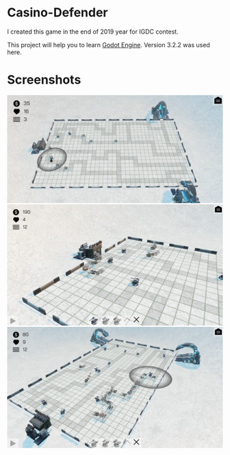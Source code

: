 # Casino-Defender

I created this game in the end of 2019 year for IGDC contest.

This project will help you to learn [Godot Engine](https://godotengine.org). Version 3.2.2 was used here.

# Screenshots
![Alt text](/.screenshots/CD0.png?raw=true)
![Alt text](/.screenshots/CD1.png?raw=true)
![Alt text](/.screenshots/CD2.png?raw=true)
